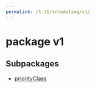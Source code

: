 ```yaml
---
permalink: /1.16/scheduling/v1/
---
```


# package v1



## Subpackages

* [priorityClass](scheduling-v1-priorityClass.md)